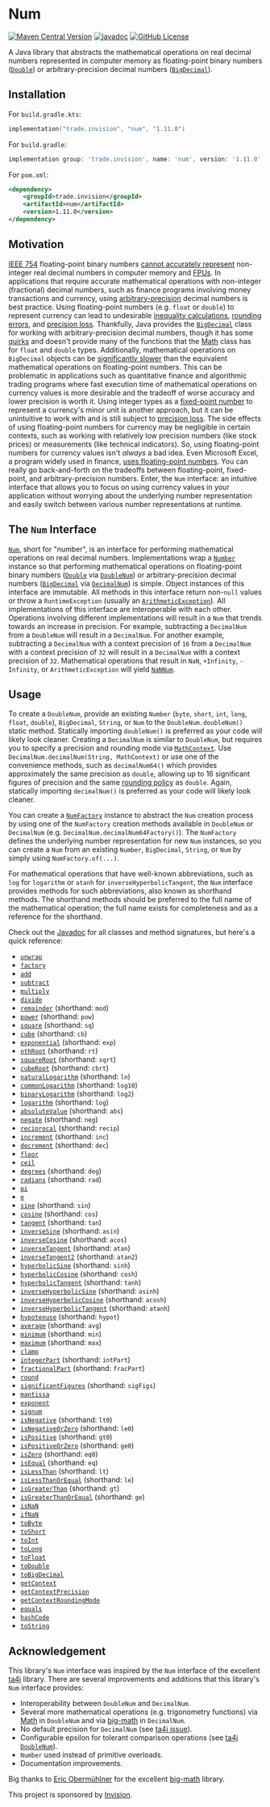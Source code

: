 # Num

[![Maven Central Version](https://img.shields.io/maven-central/v/trade.invision/num)](https://central.sonatype.com/artifact/trade.invision/num)
[![javadoc](https://javadoc.io/badge2/trade.invision/num/javadoc.svg)](https://javadoc.io/doc/trade.invision/num)
[![GitHub License](https://img.shields.io/github/license/invision-trading/num)](https://github.com/invision-trading/num/blob/main/LICENSE.txt)

A Java library that abstracts the mathematical operations on real decimal numbers represented in computer memory as
floating-point binary numbers
([`Double`](https://docs.oracle.com/en/java/javase/21/docs/api/java.base/java/lang/Double.html)) or arbitrary-precision
decimal numbers
([`BigDecimal`](https://docs.oracle.com/en/java/javase/21/docs/api/java.base/java/math/BigDecimal.html)).

## Installation

For `build.gradle.kts`:

```kotlin
implementation("trade.invision", "num", "1.11.0")
```

For `build.gradle`:

```groovy
implementation group: 'trade.invision', name: 'num', version: '1.11.0'
```

For `pom.xml`:

```xml
<dependency>
    <groupId>trade.invision</groupId>
    <artifactId>num</artifactId>
    <version>1.11.0</version>
</dependency>
```

## Motivation

[IEEE 754](https://en.wikipedia.org/wiki/IEEE_754) floating-point binary numbers
[cannot accurately represent](https://en.wikipedia.org/wiki/Floating-point_arithmetic#Accuracy_problems)
non-integer real decimal numbers in computer memory and [FPUs](https://en.wikipedia.org/wiki/Floating-point_unit). In
applications that require accurate mathematical operations with non-integer (fractional) decimal numbers, such as
finance programs involving money transactions and currency, using
[arbitrary-precision](https://en.wikipedia.org/wiki/Arbitrary-precision_arithmetic) decimal numbers is best practice.
Using floating-point numbers (e.g. `float` or `double`) to represent currency can lead to undesirable
[inequality calculations](https://0.30000000000000004.com/),
[rounding errors](https://stackoverflow.com/a/3730040/4352701), and
[precision loss](https://ta4j.github.io/ta4j-wiki/Num.html#choosing-the-right-num-implementation). Thankfully, Java
provides the [`BigDecimal`](https://docs.oracle.com/en/java/javase/21/docs/api/java.base/java/math/BigDecimal.html)
class for working with arbitrary-precision decimal numbers, though it has some
[quirks](https://blogs.oracle.com/javamagazine/post/four-common-pitfalls-of-the-bigdecimal-class-and-how-to-avoid-them)
and doesn't provide many of the functions that the
[Math](https://docs.oracle.com/en/java/javase/21/docs/api/java.base/java/lang/Math.html) class has for `float` and
`double` types. Additionally, mathematical operations on `BigDecimal` objects can be
[significantly slower](http://blog.vanillajava.blog/2024/11/overview-many-developers-consider.html) than the equivalent
mathematical operations on floating-point numbers. This can be problematic in applications such as quantitative finance
and algorithmic trading programs where fast execution time of mathematical operations on currency values is more
desirable and the tradeoff of worse accuracy and lower precision is worth it. Using integer types as a
[fixed-point number](https://en.wikipedia.org/wiki/Fixed-point_arithmetic) to represent a currency's minor unit is
another approach, but it can be unintuitive to work with and is still subject to
[precision loss](https://news.ycombinator.com/item?id=15811730). The side effects of using floating-point numbers for
currency may be negligible in certain contexts, such as working with relatively low precision numbers (like stock
prices) or measurements (like technical indicators). So, using floating-point numbers for currency values isn't _always_
a bad idea. Even Microsoft Excel, a program widely used in finance,
[uses floating-point numbers](https://learn.microsoft.com/en-us/office/troubleshoot/excel/floating-point-arithmetic-inaccurate-result).
You can really go back-and-forth on the tradeoffs between floating-point, fixed-point, and arbitrary-precision numbers.
Enter, the `Num` interface: an intuitive interface that allows you to focus on using currency values in your application
without worrying about the underlying number representation and easily switch between various number representations
at runtime.

## The `Num` Interface

[`Num`](src/main/java/trade/invision/num/Num.java), short for "number", is an interface for performing mathematical
operations on real decimal numbers. Implementations wrap a
[`Number`](https://docs.oracle.com/en/java/javase/21/docs/api/java.base/java/lang/Number.html) instance so that
performing mathematical operations on floating-point binary numbers
([`Double`](https://docs.oracle.com/en/java/javase/21/docs/api/java.base/java/lang/Double.html) via
[`DoubleNum`](src/main/java/trade/invision/num/DoubleNum.java)) or arbitrary-precision decimal numbers
([`BigDecimal`](https://docs.oracle.com/en/java/javase/21/docs/api/java.base/java/math/BigDecimal.html) via
[`DecimalNum`](src/main/java/trade/invision/num/DecimalNum.java)) is simple. Object instances of this interface are
immutable. All methods in this interface return non-`null` values or throw a `RuntimeException` (usually an
[`ArithmeticException`](https://docs.oracle.com/en/java/javase/21/docs/api/java.base/java/lang/ArithmeticException.html)).
All implementations of this interface are interoperable with each other. Operations involving different
implementations will result in a `Num` that trends towards an increase in precision. For example, subtracting a
`DecimalNum` from a `DoubleNum` will result in a `DecimalNum`. For another example, subtracting a `DecimalNum` with a
context precision of `16` from a `DecimalNum` with a context precision of `32` will result in a `DecimalNum` with a
context precision of `32`. Mathematical operations that result in `NaN`, `+Infinity`, `-Infinity`, or
`ArithmeticException` will yield [`NaNNum`](src/main/java/trade/invision/num/NaNNum.java).

## Usage

To create a `DoubleNum`, provide an existing `Number` (`byte`, `short`, `int`, `long`, `float`, `double`), `BigDecimal`,
`String`, or `Num` to the `DoubleNum.doubleNum()` static method. Statically importing `doubleNum()` is preferred as your
code will likely look cleaner. Creating a `DecimalNum` is similar to `DoubleNum`, but requires you to specify a
precision and rounding mode via
[`MathContext`](https://docs.oracle.com/en/java/javase/21/docs/api/java.base/java/math/MathContext.html). Use
`DecimalNum.decimalNum(String, MathContext)` or use one of the convenience methods, such as `decimalNum64()` which
provides approximately the same precision as `double`, allowing up to 16 significant figures of precision and the same
[rounding policy](https://docs.oracle.com/en/java/javase/21/docs/api/java.base/java/math/RoundingMode.html#HALF_EVEN) as
`double`. Again, statically importing `decimalNum()` is preferred as your code will likely look cleaner.

You can create a [`NumFactory`](src/main/java/trade/invision/num/NumFactory.java) instance to abstract the `Num`
creation process by using one of the `NumFactory` creation methods available in `DoubleNum` or `DecimalNum` (e.g.
`DecimalNum.decimalNum64Factory()`). The `NumFactory` defines the underlying number representation for new `Num`
instances, so you can create a `Num` from an existing `Number`, `BigDecimal`, `String`, or `Num` by simply using
`NumFactory.of(...)`.

For mathematical operations that have well-known abbreviations, such as `log` for `logarithm` or `atanh` for
`inverseHyperbolicTangent`, the `Num` interface provides methods for such abbreviations, also known as shorthand
methods. The shorthand methods should be preferred to the full name of the mathematical operation; the full name
exists for completeness and as a reference for the shorthand.

Check out the [Javadoc](https://javadoc.io/doc/trade.invision/num) for all classes and method signatures, but here's a
quick reference:

- [`unwrap`](https://javadoc.io/doc/trade.invision/num/latest/trade/invision/num/Num.html#unwrap())
- [`factory`](https://javadoc.io/doc/trade.invision/num/latest/trade/invision/num/Num.html#factory())
- [`add`](https://javadoc.io/doc/trade.invision/num/latest/trade/invision/num/Num.html#add(trade.invision.num.Num))
- [`subtract`](https://javadoc.io/doc/trade.invision/num/latest/trade/invision/num/Num.html#subtract(trade.invision.num.Num))
- [`multiply`](https://javadoc.io/doc/trade.invision/num/latest/trade/invision/num/Num.html#multiply(trade.invision.num.Num))
- [`divide`](https://javadoc.io/doc/trade.invision/num/latest/trade/invision/num/Num.html#divide(trade.invision.num.Num))
- [`remainder`](https://javadoc.io/doc/trade.invision/num/latest/trade/invision/num/Num.html#remainder(trade.invision.num.Num)) (shorthand: `mod`)
- [`power`](https://javadoc.io/doc/trade.invision/num/latest/trade/invision/num/Num.html#power(trade.invision.num.Num)) (shorthand: `pow`)
- [`square`](https://javadoc.io/doc/trade.invision/num/latest/trade/invision/num/Num.html#square()) (shorthand: `sq`)
- [`cube`](https://javadoc.io/doc/trade.invision/num/latest/trade/invision/num/Num.html#cube()) (shorthand: `cb`)
- [`exponential`](https://javadoc.io/doc/trade.invision/num/latest/trade/invision/num/Num.html#exponential()) (shorthand: `exp`)
- [`nthRoot`](https://javadoc.io/doc/trade.invision/num/latest/trade/invision/num/Num.html#nthRoot(trade.invision.num.Num)) (shorthand: `rt`)
- [`squareRoot`](https://javadoc.io/doc/trade.invision/num/latest/trade/invision/num/Num.html#squareRoot()) (shorthand: `sqrt`)
- [`cubeRoot`](https://javadoc.io/doc/trade.invision/num/latest/trade/invision/num/Num.html#cubeRoot()) (shorthand: `cbrt`)
- [`naturalLogarithm`](https://javadoc.io/doc/trade.invision/num/latest/trade/invision/num/Num.html#naturalLogarithm()) (shorthand: `ln`)
- [`commonLogarithm`](https://javadoc.io/doc/trade.invision/num/latest/trade/invision/num/Num.html#commonLogarithm()) (shorthand: `log10`)
- [`binaryLogarithm`](https://javadoc.io/doc/trade.invision/num/latest/trade/invision/num/Num.html#binaryLogarithm()) (shorthand: `log2`)
- [`logarithm`](https://javadoc.io/doc/trade.invision/num/latest/trade/invision/num/Num.html#logarithm(trade.invision.num.Num)) (shorthand: `log`)
- [`absoluteValue`](https://javadoc.io/doc/trade.invision/num/latest/trade/invision/num/Num.html#absoluteValue()) (shorthand: `abs`)
- [`negate`](https://javadoc.io/doc/trade.invision/num/latest/trade/invision/num/Num.html#negate()) (shorthand: `neg`)
- [`reciprocal`](https://javadoc.io/doc/trade.invision/num/latest/trade/invision/num/Num.html#reciprocal()) (shorthand: `recip`)
- [`increment`](https://javadoc.io/doc/trade.invision/num/latest/trade/invision/num/Num.html#increment()) (shorthand: `inc`)
- [`decrement`](https://javadoc.io/doc/trade.invision/num/latest/trade/invision/num/Num.html#decrement()) (shorthand: `dec`)
- [`floor`](https://javadoc.io/doc/trade.invision/num/latest/trade/invision/num/Num.html#floor())
- [`ceil`](https://javadoc.io/doc/trade.invision/num/latest/trade/invision/num/Num.html#ceil())
- [`degrees`](https://javadoc.io/doc/trade.invision/num/latest/trade/invision/num/Num.html#degrees()) (shorthand: `deg`)
- [`radians`](https://javadoc.io/doc/trade.invision/num/latest/trade/invision/num/Num.html#radians()) (shorthand: `rad`)
- [`pi`](https://javadoc.io/doc/trade.invision/num/latest/trade/invision/num/Num.html#pi())
- [`e`](https://javadoc.io/doc/trade.invision/num/latest/trade/invision/num/Num.html#e())
- [`sine`](https://javadoc.io/doc/trade.invision/num/latest/trade/invision/num/Num.html#sine()) (shorthand: `sin`)
- [`cosine`](https://javadoc.io/doc/trade.invision/num/latest/trade/invision/num/Num.html#cosine()) (shorthand: `cos`)
- [`tangent`](https://javadoc.io/doc/trade.invision/num/latest/trade/invision/num/Num.html#tangent()) (shorthand: `tan`)
- [`inverseSine`](https://javadoc.io/doc/trade.invision/num/latest/trade/invision/num/Num.html#inverseSine()) (shorthand: `asin`)
- [`inverseCosine`](https://javadoc.io/doc/trade.invision/num/latest/trade/invision/num/Num.html#inverseCosine()) (shorthand: `acos`)
- [`inverseTangent`](https://javadoc.io/doc/trade.invision/num/latest/trade/invision/num/Num.html#inverseTangent()) (shorthand: `atan`)
- [`inverseTangent2`](https://javadoc.io/doc/trade.invision/num/latest/trade/invision/num/Num.html#inverseTangent2(trade.invision.num.Num)) (shorthand: `atan2`)
- [`hyperbolicSine`](https://javadoc.io/doc/trade.invision/num/latest/trade/invision/num/Num.html#hyperbolicSine()) (shorthand: `sinh`)
- [`hyperbolicCosine`](https://javadoc.io/doc/trade.invision/num/latest/trade/invision/num/Num.html#hyperbolicCosine()) (shorthand: `cosh`)
- [`hyperbolicTangent`](https://javadoc.io/doc/trade.invision/num/latest/trade/invision/num/Num.html#hyperbolicTangent()) (shorthand: `tanh`)
- [`inverseHyperbolicSine`](https://javadoc.io/doc/trade.invision/num/latest/trade/invision/num/Num.html#inverseHyperbolicSine()) (shorthand: `asinh`)
- [`inverseHyperbolicCosine`](https://javadoc.io/doc/trade.invision/num/latest/trade/invision/num/Num.html#inverseHyperbolicCosine()) (shorthand: `acosh`)
- [`inverseHyperbolicTangent`](https://javadoc.io/doc/trade.invision/num/latest/trade/invision/num/Num.html#inverseHyperbolicTangent()) (shorthand: `atanh`)
- [`hypotenuse`](https://javadoc.io/doc/trade.invision/num/latest/trade/invision/num/Num.html#hypotenuse(trade.invision.num.Num)) (shorthand: `hypot`)
- [`average`](https://javadoc.io/doc/trade.invision/num/latest/trade/invision/num/Num.html#average(trade.invision.num.Num)) (shorthand: `avg`)
- [`minimum`](https://javadoc.io/doc/trade.invision/num/latest/trade/invision/num/Num.html#minimum(trade.invision.num.Num)) (shorthand: `min`)
- [`maximum`](https://javadoc.io/doc/trade.invision/num/latest/trade/invision/num/Num.html#maximum(trade.invision.num.Num)) (shorthand: `max`)
- [`clamp`](https://javadoc.io/doc/trade.invision/num/latest/trade/invision/num/Num.html#clamp(trade.invision.num.Num,trade.invision.num.Num))
- [`integerPart`](https://javadoc.io/doc/trade.invision/num/latest/trade/invision/num/Num.html#integerPart()) (shorthand: `intPart`)
- [`fractionalPart`](https://javadoc.io/doc/trade.invision/num/latest/trade/invision/num/Num.html#fractionalPart()) (shorthand: `fracPart`)
- [`round`](https://javadoc.io/doc/trade.invision/num/latest/trade/invision/num/Num.html#round())
- [`significantFigures`](https://javadoc.io/doc/trade.invision/num/latest/trade/invision/num/Num.html#significantFigures()) (shorthand: `sigFigs`)
- [`mantissa`](https://javadoc.io/doc/trade.invision/num/latest/trade/invision/num/Num.html#mantissa())
- [`exponent`](https://javadoc.io/doc/trade.invision/num/latest/trade/invision/num/Num.html#exponent())
- [`signum`](https://javadoc.io/doc/trade.invision/num/latest/trade/invision/num/Num.html#signum())
- [`isNegative`](https://javadoc.io/doc/trade.invision/num/latest/trade/invision/num/Num.html#isNegative()) (shorthand: `lt0`)
- [`isNegativeOrZero`](https://javadoc.io/doc/trade.invision/num/latest/trade/invision/num/Num.html#isNegativeOrZero()) (shorthand: `le0`)
- [`isPositive`](https://javadoc.io/doc/trade.invision/num/latest/trade/invision/num/Num.html#isPositive()) (shorthand: `gt0`)
- [`isPositiveOrZero`](https://javadoc.io/doc/trade.invision/num/latest/trade/invision/num/Num.html#isPositiveOrZero()) (shorthand: `ge0`)
- [`isZero`](https://javadoc.io/doc/trade.invision/num/latest/trade/invision/num/Num.html#isZero()) (shorthand: `eq0`)
- [`isEqual`](https://javadoc.io/doc/trade.invision/num/latest/trade/invision/num/Num.html#isEqual(trade.invision.num.Num)) (shorthand: `eq`)
- [`isLessThan`](https://javadoc.io/doc/trade.invision/num/latest/trade/invision/num/Num.html#isLessThan(trade.invision.num.Num)) (shorthand: `lt`)
- [`isLessThanOrEqual`](https://javadoc.io/doc/trade.invision/num/latest/trade/invision/num/Num.html#isLessThanOrEqual(trade.invision.num.Num)) (shorthand: `le`)
- [`isGreaterThan`](https://javadoc.io/doc/trade.invision/num/latest/trade/invision/num/Num.html#isGreaterThan(trade.invision.num.Num)) (shorthand: `gt`)
- [`isGreaterThanOrEqual`](https://javadoc.io/doc/trade.invision/num/latest/trade/invision/num/Num.html#isGreaterThanOrEqual(trade.invision.num.Num)) (shorthand: `ge`)
- [`isNaN`](https://javadoc.io/doc/trade.invision/num/latest/trade/invision/num/Num.html#isNaN())
- [`ifNaN`](https://javadoc.io/doc/trade.invision/num/latest/trade/invision/num/Num.html#ifNaN(trade.invision.num.Num))
- [`toByte`](https://javadoc.io/doc/trade.invision/num/latest/trade/invision/num/Num.html#toByte())
- [`toShort`](https://javadoc.io/doc/trade.invision/num/latest/trade/invision/num/Num.html#toShort())
- [`toInt`](https://javadoc.io/doc/trade.invision/num/latest/trade/invision/num/Num.html#toInt())
- [`toLong`](https://javadoc.io/doc/trade.invision/num/latest/trade/invision/num/Num.html#toLong())
- [`toFloat`](https://javadoc.io/doc/trade.invision/num/latest/trade/invision/num/Num.html#toFloat())
- [`toDouble`](https://javadoc.io/doc/trade.invision/num/latest/trade/invision/num/Num.html#toDouble())
- [`toBigDecimal`](https://javadoc.io/doc/trade.invision/num/latest/trade/invision/num/Num.html#toBigDecimal())
- [`getContext`](https://javadoc.io/doc/trade.invision/num/latest/trade/invision/num/Num.html#getContext())
- [`getContextPrecision`](https://javadoc.io/doc/trade.invision/num/latest/trade/invision/num/Num.html#getContextPrecision())
- [`getContextRoundingMode`](https://javadoc.io/doc/trade.invision/num/latest/trade/invision/num/Num.html#getContextRoundingMode())
- [`equals`](https://javadoc.io/doc/trade.invision/num/latest/trade/invision/num/Num.html#equals(java.lang.Object))
- [`hashCode`](https://javadoc.io/doc/trade.invision/num/latest/trade/invision/num/Num.html#hashCode())
- [`toString`](https://javadoc.io/doc/trade.invision/num/latest/trade/invision/num/Num.html#toString())

## Acknowledgement

This library's `Num` interface was inspired by the `Num` interface of the excellent [ta4j](https://github.com/ta4j/ta4j)
library. There are several improvements and additions that this library's `Num` interface provides:

- Interoperability between `DoubleNum` and `DecimalNum`.
- Several more mathematical operations (e.g. trigonometry functions) via
  [Math](https://docs.oracle.com/en/java/javase/21/docs/api/java.base/java/lang/Math.html) in `DoubleNum` and via
  [big-math](https://github.com/eobermuhlner/big-math) in `DecimalNum`.
- No default precision for `DecimalNum` (see [ta4j issue](https://github.com/ta4j/ta4j/issues/1086)).
- Configurable epsilon for tolerant comparison operations (see [ta4j
  `DoubleNum`](https://github.com/ta4j/ta4j/blob/1101dbe059cda92d7dd1f86e755b0466782911d5/ta4j-core/src/main/java/org/ta4j/core/num/DoubleNum.java#L53)).
- `Number` used instead of primitive overloads.
- Documentation improvements.

Big thanks to [Eric Obermühlner](https://github.com/eobermuhlner) for the excellent
[big-math](https://github.com/eobermuhlner/big-math) library.

This project is sponsored by [Invision](https://invision.trade).
